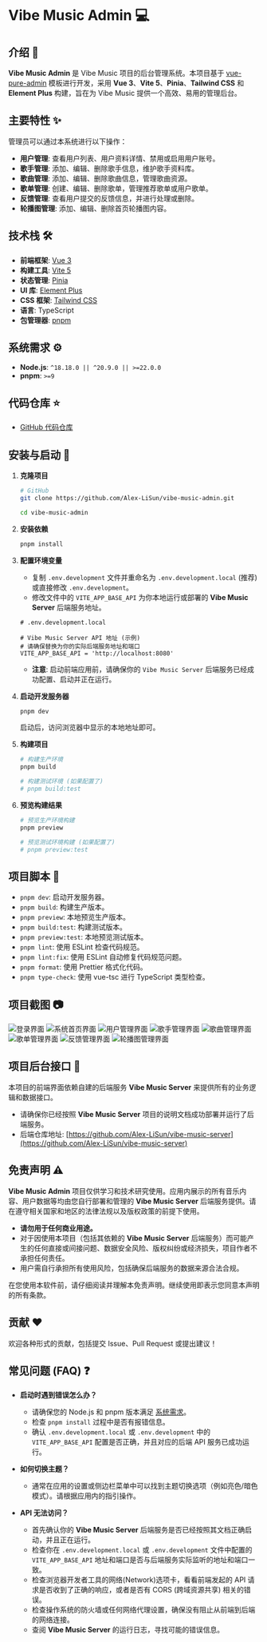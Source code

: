 # Vibe Music Admin 💻

## 介绍 📖

**Vibe Music Admin** 是 Vibe Music 项目的后台管理系统。本项目基于 [vue-pure-admin](https://github.com/pure-admin/vue-pure-admin) 模板进行开发，采用 **Vue 3**、**Vite 5**、**Pinia**、**Tailwind CSS** 和 **Element Plus** 构建，旨在为 Vibe Music 提供一个高效、易用的管理后台。

## 主要特性 ✨

管理员可以通过本系统进行以下操作：

- **用户管理**: 查看用户列表、用户资料详情、禁用或启用用户账号。
- **歌手管理**: 添加、编辑、删除歌手信息，维护歌手资料库。
- **歌曲管理**: 添加、编辑、删除歌曲信息，管理歌曲资源。
- **歌单管理**: 创建、编辑、删除歌单，管理推荐歌单或用户歌单。
- **反馈管理**: 查看用户提交的反馈信息，并进行处理或删除。
- **轮播图管理**: 添加、编辑、删除首页轮播图内容。

## 技术栈 🛠️

- **前端框架**: [Vue 3](https://vuejs.org/)
- **构建工具**: [Vite 5](https://vitejs.dev/)
- **状态管理**: [Pinia](https://pinia.vuejs.org/)
- **UI 库**: [Element Plus](https://element-plus.org/)
- **CSS 框架**: [Tailwind CSS](https://tailwindcss.com/)
- **语言**: TypeScript
- **包管理器**: [pnpm](https://pnpm.io/)

## 系统需求 ⚙️

- **Node.js**: `^18.18.0 || ^20.9.0 || >=22.0.0`
- **pnpm**: `>=9`

## 代码仓库 ⭐

- [GitHub 代码仓库](https://github.com/Alex-LiSun/vibe-music-admin)

## 安装与启动 🚀

1.  **克隆项目**

    ```bash
    # GitHub
    git clone https://github.com/Alex-LiSun/vibe-music-admin.git

    cd vibe-music-admin
    ```

2.  **安装依赖**

    ```bash
    pnpm install
    ```

3.  **配置环境变量**

    - 复制 `.env.development` 文件并重命名为 `.env.development.local` (推荐) 或直接修改 `.env.development`。
    - 修改文件中的 `VITE_APP_BASE_API` 为你本地运行或部署的 **Vibe Music Server** 后端服务地址。

    ```env
    # .env.development.local

    # Vibe Music Server API 地址 (示例)
    # 请确保替换为你的实际后端服务地址和端口
    VITE_APP_BASE_API = 'http://localhost:8080'
    ```

    - **注意**: 启动前端应用前，请确保你的 `Vibe Music Server` 后端服务已经成功配置、启动并正在运行。

4.  **启动开发服务器**

    ```bash
    pnpm dev
    ```

    启动后，访问浏览器中显示的本地地址即可。

5.  **构建项目**

    ```bash
    # 构建生产环境
    pnpm build

    # 构建测试环境 (如果配置了)
    # pnpm build:test
    ```

6.  **预览构建结果**

    ```bash
    # 预览生产环境构建
    pnpm preview

    # 预览测试环境构建 (如果配置了)
    # pnpm preview:test
    ```

## 项目脚本 📜

- `pnpm dev`: 启动开发服务器。
- `pnpm build`: 构建生产版本。
- `pnpm preview`: 本地预览生产版本。
- `pnpm build:test`: 构建测试版本。
- `pnpm preview:test`: 本地预览测试版本。
- `pnpm lint`: 使用 ESLint 检查代码规范。
- `pnpm lint:fix`: 使用 ESLint 自动修复代码规范问题。
- `pnpm format`: 使用 Prettier 格式化代码。
- `pnpm type-check`: 使用 vue-tsc 进行 TypeScript 类型检查。

## 项目截图 📷

![登录界面](https://github.com/Alex-LiSun/vibe-music-admin/blob/main/img/admin_login.png)
![系统首页界面](https://github.com/Alex-LiSun/vibe-music-admin/blob/main/img/admin_home.png)
![用户管理界面](https://github.com/Alex-LiSun/vibe-music-admin/blob/main/img/admin_user_management.png)
![歌手管理界面](https://github.com/Alex-LiSun/vibe-music-admin/blob/main/img/admin_artist_management.png)
![歌曲管理界面](https://github.com/Alex-LiSun/vibe-music-admin/blob/main/img/admin_song_management.png)
![歌单管理界面](https://github.com/Alex-LiSun/vibe-music-admin/blob/main/img/admin_playlist_management.png)
![反馈管理界面](https://github.com/Alex-LiSun/vibe-music-admin/blob/main/img/admin_feedback_management.png)
![轮播图管理界面](https://github.com/Alex-LiSun/vibe-music-admin/blob/main/img/admin_banner_management.png)

## 项目后台接口 🧩

本项目的前端界面依赖自建的后端服务 **Vibe Music Server** 来提供所有的业务逻辑和数据接口。

- 请确保你已经按照 **Vibe Music Server** 项目的说明文档成功部署并运行了后端服务。
- 后端仓库地址: [https://github.com/Alex-LiSun/vibe-music-server](https://github.com/Alex-LiSun/vibe-music-server)

## 免责声明 ⚠️

**Vibe Music Admin** 项目仅供学习和技术研究使用。应用内展示的所有音乐内容、用户数据等均由您自行部署和管理的 **Vibe Music Server** 后端服务提供。请在遵守相关国家和地区的法律法规以及版权政策的前提下使用。

- **请勿用于任何商业用途。**
- 对于因使用本项目（包括其依赖的 **Vibe Music Server** 后端服务）而可能产生的任何直接或间接问题、数据安全风险、版权纠纷或经济损失，项目作者不承担任何责任。
- 用户需自行承担所有使用风险，包括确保后端服务的数据来源合法合规。

在您使用本软件前，请仔细阅读并理解本免责声明。继续使用即表示您同意本声明的所有条款。

## 贡献 ❤️

欢迎各种形式的贡献，包括提交 Issue、Pull Request 或提出建议！

## 常见问题 (FAQ) ❓

- **启动时遇到错误怎么办？**

  - 请确保您的 Node.js 和 pnpm 版本满足 [系统需求](#系统需求-⚙️)。
  - 检查 `pnpm install` 过程中是否有报错信息。
  - 确认 `.env.development.local` 或 `.env.development` 中的 `VITE_APP_BASE_API` 配置是否正确，并且对应的后端 API 服务已成功运行。

- **如何切换主题？**

  - 通常在应用的设置或侧边栏菜单中可以找到主题切换选项（例如亮色/暗色模式）。请根据应用内的指引操作。

- **API 无法访问？**
  - 首先确认你的 **Vibe Music Server** 后端服务是否已经按照其文档正确启动，并且正在运行。
  - 检查你在 `.env.development.local` 或 `.env.development` 文件中配置的 `VITE_APP_BASE_API` 地址和端口是否与后端服务实际监听的地址和端口一致。
  - 检查浏览器开发者工具的网络(Network)选项卡，看看前端发起的 API 请求是否收到了正确的响应，或者是否有 CORS (跨域资源共享) 相关的错误。
  - 检查操作系统的防火墙或任何网络代理设置，确保没有阻止从前端到后端的网络连接。
  - 查阅 **Vibe Music Server** 的运行日志，寻找可能的错误信息。
